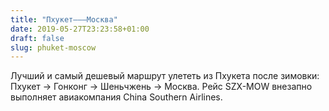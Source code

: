 ```yaml
---
title: "Пхукет———Москва"
date: 2019-05-27T23:23:58+01:00
draft: false
slug: phuket-moscow
---
```

Лучший и самый дешевый маршрут улететь из Пхукета после зимовки: Пхукет → Гонконг → Шеньчжень → Москва. Рейс SZX-MOW внезапно выполняет авиакомпания China Southern Airlines.